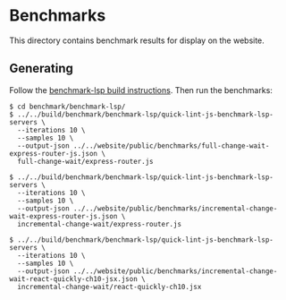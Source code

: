 # Benchmarks

This directory contains benchmark results for display on the website.

## Generating

Follow the [benchmark-lsp build
instructions](../../../benchmark/benchmark-lsp/README.md). Then run the
benchmarks:

    $ cd benchmark/benchmark-lsp/
    $ ../../build/benchmark/benchmark-lsp/quick-lint-js-benchmark-lsp-servers \
      --iterations 10 \
      --samples 10 \
      --output-json ../../website/public/benchmarks/full-change-wait-express-router-js.json \
      full-change-wait/express-router.js

    $ ../../build/benchmark/benchmark-lsp/quick-lint-js-benchmark-lsp-servers \
      --iterations 10 \
      --samples 10 \
      --output-json ../../website/public/benchmarks/incremental-change-wait-express-router-js.json \
      incremental-change-wait/express-router.js

    $ ../../build/benchmark/benchmark-lsp/quick-lint-js-benchmark-lsp-servers \
      --iterations 10 \
      --samples 10 \
      --output-json ../../website/public/benchmarks/incremental-change-wait-react-quickly-ch10-jsx.json \
      incremental-change-wait/react-quickly-ch10.jsx
